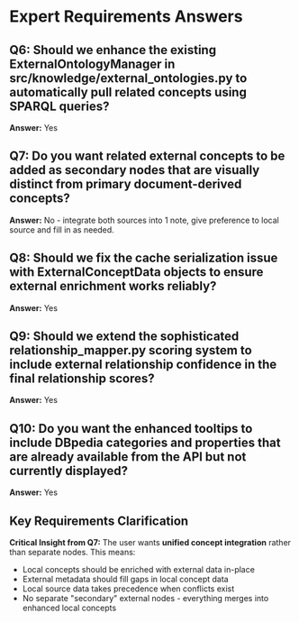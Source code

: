 # Expert Requirements Answers

## Q6: Should we enhance the existing ExternalOntologyManager in src/knowledge/external_ontologies.py to automatically pull related concepts using SPARQL queries?
**Answer:** Yes

## Q7: Do you want related external concepts to be added as secondary nodes that are visually distinct from primary document-derived concepts?
**Answer:** No - integrate both sources into 1 note, give preference to local source and fill in as needed.

## Q8: Should we fix the cache serialization issue with ExternalConceptData objects to ensure external enrichment works reliably?
**Answer:** Yes

## Q9: Should we extend the sophisticated relationship_mapper.py scoring system to include external relationship confidence in the final relationship scores?
**Answer:** Yes

## Q10: Do you want the enhanced tooltips to include DBpedia categories and properties that are already available from the API but not currently displayed?
**Answer:** Yes

## Key Requirements Clarification

**Critical Insight from Q7:** The user wants **unified concept integration** rather than separate nodes. This means:
- Local concepts should be enriched with external data in-place
- External metadata should fill gaps in local concept data
- Local source data takes precedence when conflicts exist
- No separate "secondary" external nodes - everything merges into enhanced local concepts
